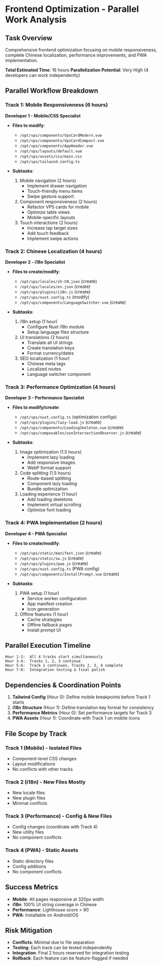 # Frontend Optimization - Parallel Work Analysis

## Task Overview
Comprehensive frontend optimization focusing on mobile responsiveness, complete Chinese localization, performance improvements, and PWA implementation.

**Total Estimated Time**: 16 hours
**Parallelization Potential**: Very High (4 developers can work independently)

## Parallel Workflow Breakdown

### Track 1: Mobile Responsiveness (6 hours)
**Developer 1 - Mobile/CSS Specialist**
- **Files to modify**:
  - `/opt/vps/components/VpsCardModern.vue`
  - `/opt/vps/components/VpsCardCompact.vue`
  - `/opt/vps/components/AppHeader.vue`
  - `/opt/vps/layouts/default.vue`
  - `/opt/vps/assets/css/main.css`
  - `/opt/vps/tailwind.config.ts`

- **Subtasks**:
  1. Mobile navigation (2 hours)
     - Implement drawer navigation
     - Touch-friendly menu items
     - Swipe gesture support
  2. Component responsiveness (2 hours)
     - Refactor VPS cards for mobile
     - Optimize table views
     - Mobile-specific layouts
  3. Touch interactions (2 hours)
     - Increase tap target sizes
     - Add touch feedback
     - Implement swipe actions

### Track 2: Chinese Localization (4 hours)
**Developer 2 - i18n Specialist**
- **Files to create/modify**:
  - `/opt/vps/locales/zh-CN.json` (create)
  - `/opt/vps/locales/en.json` (create)
  - `/opt/vps/plugins/i18n.js` (create)
  - `/opt/vps/nuxt.config.ts` (modify)
  - `/opt/vps/components/LanguageSwitcher.vue` (create)

- **Subtasks**:
  1. i18n setup (1 hour)
     - Configure Nuxt i18n module
     - Setup language files structure
  2. UI translations (2 hours)
     - Translate all UI strings
     - Create translation keys
     - Format currency/dates
  3. SEO localization (1 hour)
     - Chinese meta tags
     - Localized routes
     - Language switcher component

### Track 3: Performance Optimization (4 hours)
**Developer 3 - Performance Specialist**
- **Files to modify/create**:
  - `/opt/vps/nuxt.config.ts` (optimization configs)
  - `/opt/vps/plugins/lazy-load.js` (create)
  - `/opt/vps/components/LoadingSkeleton.vue` (create)
  - `/opt/vps/composables/useIntersectionObserver.js` (create)

- **Subtasks**:
  1. Image optimization (1.5 hours)
     - Implement lazy loading
     - Add responsive images
     - WebP format support
  2. Code splitting (1.5 hours)
     - Route-based splitting
     - Component lazy loading
     - Bundle optimization
  3. Loading experience (1 hour)
     - Add loading skeletons
     - Implement virtual scrolling
     - Optimize font loading

### Track 4: PWA Implementation (2 hours)
**Developer 4 - PWA Specialist**
- **Files to create/modify**:
  - `/opt/vps/static/manifest.json` (create)
  - `/opt/vps/static/sw.js` (create)
  - `/opt/vps/plugins/pwa.js` (create)
  - `/opt/vps/nuxt.config.ts` (PWA config)
  - `/opt/vps/components/InstallPrompt.vue` (create)

- **Subtasks**:
  1. PWA setup (1 hour)
     - Service worker configuration
     - App manifest creation
     - Icon generation
  2. Offline features (1 hour)
     - Cache strategies
     - Offline fallback pages
     - Install prompt UI

## Parallel Execution Timeline

```
Hour 1-2:  All 4 tracks start simultaneously
Hour 3-4:  Tracks 1, 2, 3 continue
Hour 5-6:  Track 1 continues, Tracks 2, 3, 4 complete
Hour 7-8:  Integration testing & final polish
```

## Dependencies & Coordination Points

1. **Tailwind Config** (Hour 0): Define mobile breakpoints before Track 1 starts
2. **i18n Structure** (Hour 1): Define translation key format for consistency
3. **Performance Metrics** (Hour 0): Set performance targets for Track 3
4. **PWA Assets** (Hour 1): Coordinate with Track 1 on mobile icons

## File Scope by Track

### Track 1 (Mobile) - Isolated Files
- Component-level CSS changes
- Layout modifications
- No conflicts with other tracks

### Track 2 (i18n) - New Files Mostly
- New locale files
- New plugin files
- Minimal conflicts

### Track 3 (Performance) - Config & New Files
- Config changes (coordinate with Track 4)
- New utility files
- No component conflicts

### Track 4 (PWA) - Static Assets
- Static directory files
- Config additions
- No component conflicts

## Success Metrics

- **Mobile**: All pages responsive at 320px width
- **i18n**: 100% UI string coverage in Chinese
- **Performance**: Lighthouse score > 90
- **PWA**: Installable on Android/iOS

## Risk Mitigation

- **Conflicts**: Minimal due to file separation
- **Testing**: Each track can be tested independently
- **Integration**: Final 2 hours reserved for integration testing
- **Rollback**: Each feature can be feature-flagged if needed